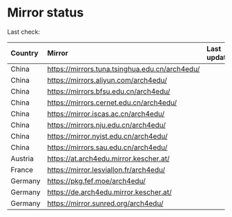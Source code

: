 <script src="./time.js"></script>
# Mirror status
Last check: <script type="text/javascript">localize(1718252603.0805323);</script>

|Country|Mirror|Last update|
|:------|:-----|:----------|
|China|https://mirrors.tuna.tsinghua.edu.cn/arch4edu/|<script type="text/javascript">localize(1718217797);</script>|
|China|https://mirrors.aliyun.com/arch4edu/|<script type="text/javascript">localize(1718217797);</script>|
|China|https://mirrors.bfsu.edu.cn/arch4edu/|<script type="text/javascript">localize(1718217797);</script>|
|China|https://mirrors.cernet.edu.cn/arch4edu/|<script type="text/javascript">localize(1718217797);</script>|
|China|https://mirror.iscas.ac.cn/arch4edu/|<script type="text/javascript">localize(1718217797);</script>|
|China|https://mirrors.nju.edu.cn/arch4edu/|<script type="text/javascript">localize(1718131041);</script>|
|China|https://mirror.nyist.edu.cn/arch4edu/|<script type="text/javascript">localize(1718131041);</script>|
|China|https://mirrors.sau.edu.cn/arch4edu/|<script type="text/javascript">localize(1718217797);</script>|
|Austria|https://at.arch4edu.mirror.kescher.at/|<script type="text/javascript">localize(1718217797);</script>|
|France|https://mirror.lesviallon.fr/arch4edu/|<script type="text/javascript">localize(1718217797);</script>|
|Germany|https://pkg.fef.moe/arch4edu/|<script type="text/javascript">localize(1718217797);</script>|
|Germany|https://de.arch4edu.mirror.kescher.at/|<script type="text/javascript">localize(1718217797);</script>|
|Germany|https://mirror.sunred.org/arch4edu/|<script type="text/javascript">localize(1718217797);</script>|

<script src="./tablefilter/tablefilter.js"></script>
<script src="./table.js"></script>